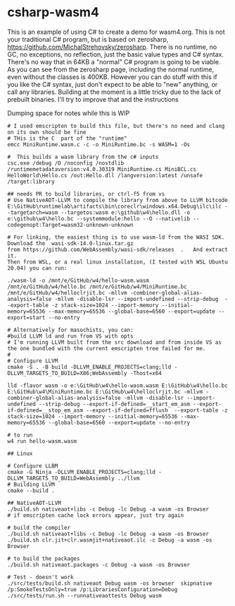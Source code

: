 # csharp-wasm4

This is an example of using C# to create a demo for wasm4.org.  This is not your traditional C# program, but is based on zerosharp, https://github.com/MichalStrehovsky/zerosharp.  There is no runtime, no GC, no exceptions, no reflection, just the basic value types and C# syntax.  There's no way that in 64KB a "normal" C# program is going to be viable.  As you can see from the zerosharp page, including the normal runtime, even without the classes is 400KB.  However you can do stuff with this if you like the C# syntax, just don't expect to be able to "new" anything, or call any libraries.  Building at the moment is a little tricky due to the lack of prebuilt binaries.  I'll try to improve that and the instructions

Dumping space for notes while this is WIP

```
# I used emscripten to build this file, but there's no need and clang on its own should be fine
# THis is the C  part of the "runtime"
emcc MiniRuntime.wasm.c -c -o MiniRuntime.bc -s WASM=1 -Os

#  This builds a wasm library from the c# inputs
csc.exe /debug /O /noconfig /nostdlib /runtimemetadataversion:v4.0.30319 MiniRuntime.cs MiniBCL.cs HelloWorld\Hello.cs /out:Hello.dll /langversion:latest /unsafe /target:library

## needs PR to build libraries, or ctrl-f5 from vs
# Use NativeAOT-LLVM to compile the library from above to LLVM bitcode
E:\GitHub\runtimelab\artifacts\bin\coreclr\windows.x64.Debug\ilc\ilc --targetarch=wasm --targetos:wasm e:\github\w4\hello.dll -o e:\github\w4\hello.bc --systemmodule:hello --O --nativelib --codegenopt:Target=wasm32-unknown-unknown

# For linking, the easiest thing is to use wasm-ld from the WASI SDK.  Download the  wasi-sdk-14.0-linux.tar.gz 
from https://github.com/WebAssembly/wasi-sdk/releases  .   And extract it.  
Then from WSL, or a real linux installation, (I tested with WSL Ubuntu 20.04) you can run:

./wasm-ld -o /mnt/e/GitHub/w4/hello-wasm.wasm /mnt/e/GitHub/w4/hello.bc /mnt/e/GitHub/w4/MiniRuntime.bc /mnt/e/GitHub/w4/helloclrjit.bc -mllvm -combiner-global-alias-analysis=false -mllvm -disable-lsr --import-undefined --strip-debug  --export-table -z stack-size=1024 --import-memory --initial-memory=65536 --max-memory=65536 --global-base=6560 --export=update --export=start --no-entry

# Alternatively for masochists, you can:
#build LLVM ld and run from VS with opts
# I'm running LLVM built from the src download and from inside VS as the one bundled with the current emscripten tree failed for me.
#
# Configure LLVM
cmake -S . -B build -DLLVM_ENABLE_PROJECTS=clang;lld -DLLVM_TARGETS_TO_BUILD=X86;WebAssembly -Thost=x64

lld -flavor wasm -o e:\GitHub\w4\hello-wasm.wasm E:\GitHub\w4\hello.bc E:\GitHub\w4\MiniRuntime.bc E:\GitHub\w4\helloclrjit.bc -mllvm -combiner-global-alias-analysis=false -mllvm -disable-lsr --import-undefined --strip-debug --export-if-defined=__start_em_asm --export-if-defined=__stop_em_asm --export-if-defined=fflush  --export-table -z stack-size=1024 --import-memory --initial-memory=65536 --max-memory=65536 --global-base=6560 --export=update --no-entry

# to run
w4 run hello-wasm.wasm

## Linux

# Configure LLBM
cmake -G Ninja -DLLVM_ENABLE_PROJECTS=clang;lld -DLLVM_TARGETS_TO_BUILD=WebAssembly ../llvm
# Building LLVM
cmake --build .

## NativeAOT-LLVM
./build.sh nativeaot+libs -c Debug -lc Debug -a wasm -os Browser
# if emscripten cache lock errors appear, just try again

# build the compiler
./build.sh nativeaot+libs -c Debug -lc Debug -a wasm -os Browser
./build.sh clr.jit+clr.wasmjit+nativeaot.ilc -c Debug -a wasm -os Browser

# to build the packages
./build.sh nativeaot.packages -c Debug -a wasm -os Browser

# Test - doesn't work
./src/tests/build.sh nativeaot Debug wasm -os browser  skipnative /p:SmokeTestsOnly=true /p:LibrariesConfiguration=Debug
./src/tests/run.sh --runnativeaottests Debug wasm

```

